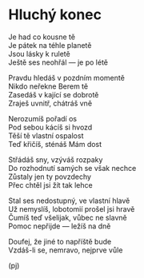 Hluchý konec
============

Je had co kousne tě  
Je pátek na téhle planetě  
Jsou lásky k ruletě  
Ještě ses neohřál — je po létě

Pravdu hledáš v pozdním momentě  
Nikdo neřekne Berem tě  
Zasedáš v kající se dobrotě  
Zraješ uvnitř, chátráš vně 

Nerozumíš pořadí os  
Pod sebou kácíš si hvozd  
Těší tě vlastní ospalost  
Teď křičíš, sténáš Mám dost

Střádáš sny, vzýváš rozpaky  
Do rozhodnutí samých se však nechce  
Zůstaly jen ty povzdechy  
Přec chtěl jsi žít tak lehce

Stal ses nedostupný, ve vlastní hlavě  
Už nemyslíš, lobotomií prošel jsi hravě  
Čumíš teď všelijak, vůbec ne slavně  
Pomoc nepřijde — ležíš na dně

Doufej, že jiné to napříště bude  
Vzdáš-li se, nemravo, nejprve vůle

(pj)


